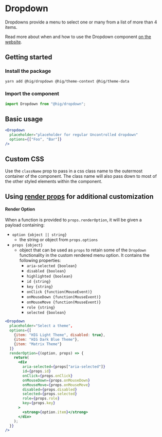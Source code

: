 # Dropdown

Dropdowns provide a menu to select one or many from a list of more than 4 items.

Read more about when and how to use the Dropdown component [on the website](https://hig.autodesk.com/web/components/form-elements).

## Getting started

### Install the package

```bash
yarn add @hig/dropdown @hig/theme-context @hig/theme-data
```

### Import the component

```js
import Dropdown from "@hig/dropdown";
```

## Basic usage

```jsx
<Dropdown
  placeholder="placeholder for regular Uncontrolled dropdown"
  options={["Foo", "Bar"]}
/>
```

## Custom CSS

Use the `className` prop to pass in a css class name to the outermost container of the component. The class name will also pass down to most of the other styled elements within the component.

## Using [render props][] for additional customization

[render props]: https://reactjs.org/docs/render-props.html

#### Render Option

When a function is provided to `props.renderOption`, it will be given a payload containing:

* `option {object || string}`
    - the string or object from `props.options`
* `props {object}`
    - object that can be used as `props` to retain some of the `Dropdown` functionality in the custom rendered menu option. It contains the following properties:
      - `aria-selected {boolean}` 
      - `disabled {boolean}`
      - `highlighted {boolean}`
      - `id {string}`
      - `key {string}` 
      - `onClick {function(MouseEvent)}`
      - `onMouseDown {function(MouseEvent)}`
      - `onMouseMove {function(MouseEvent)}`
      - `role {string}`
      - `selected {boolean}`

```jsx
<Dropdown
  placeholder="Select a theme",
  options={[
    {item: "HIG Light Theme", disabled: true}, 
    {item: "HIG Dark Blue Theme"}, 
    {item: "Matrix Theme"}
  ]}
  renderOption={(option, props) => {
    return(
      <div
        aria-selected={props["aria-selected"]}
        id={props.id}
        onClick={props.onClick}
        onMouseDown={props.onMouseDown}
        onMouseMove={props.onMouseMove}
        disabled={props.disabled}
        selected={props.selected}
        role={props.role}
        key={props.key}
      >
        <strong>{option.item}</strong>
      </div>
    );
  }}
/>
```

